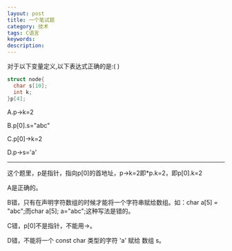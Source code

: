 ```yaml
---
layout: post
title: 一个笔试题
category: 技术
tags: C语言
keywords: 
description: 
---
```


对于以下变量定义,以下表达式正确的是:( )

```c
struct node{
  char s[10];
  int k;
}p[4];
```

A.p->k=2

B.p[0].s="abc"

C.p[0]->k=2

D.p->s='a'

-----------------

这个题里，p是指针，指向p[0]的首地址，p->k=2即*p.k=2，即p[0].k=2

A是正确的。

B错，只有在声明字符数组的时候才能将一个字符串赋给数组。如：char a[5] = "abc";而char a[5]; a="abc";这种写法是错的。

C错，p[0]不是指针，不能用->。

D错，不能将一个 const char 类型的字符 'a' 赋给 数组 s。

